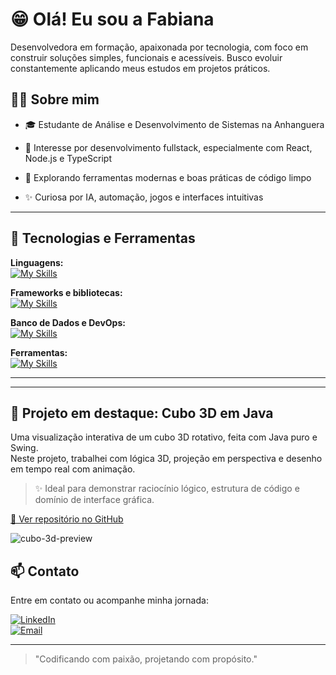 # 😁 Olá! Eu sou a Fabiana

Desenvolvedora em formação, apaixonada por tecnologia, com foco em construir soluções simples, funcionais e acessíveis. Busco evoluir constantemente aplicando meus estudos em projetos práticos.

## 👩‍💻 Sobre mim

-   🎓 Estudante de Análise e Desenvolvimento de Sistemas na Anhanguera
    
-   🧠 Interesse por desenvolvimento fullstack, especialmente com React, Node.js e TypeScript
    
-   🚀 Explorando ferramentas modernas e boas práticas de código limpo
    
-   ✨ Curiosa por IA, automação, jogos e interfaces intuitivas
    

----------

## 🌱 Tecnologias e Ferramentas

**Linguagens:**  
[![My Skills](https://skillicons.dev/icons?i=js,ts,html,css)](https://skillicons.dev/)

**Frameworks e bibliotecas:**  
[![My Skills](https://skillicons.dev/icons?i=react,nodejs,express)](https://skillicons.dev/)

**Banco de Dados e DevOps:**  
[![My Skills](https://skillicons.dev/icons?i=mysql,postgres,docker)](https://skillicons.dev/)

**Ferramentas:**  
[![My Skills](https://skillicons.dev/icons?i=git,github,vscode,figma)](https://skillicons.dev/)

----------
----------

## 🎲 Projeto em destaque: Cubo 3D em Java

Uma visualização interativa de um cubo 3D rotativo, feita com Java puro e Swing.  
Neste projeto, trabalhei com lógica 3D, projeção em perspectiva e desenho em tempo real com animação.

> ✨ Ideal para demonstrar raciocínio lógico, estrutura de código e domínio de interface gráfica.

[🔗 Ver repositório no GitHub](https://github.com/fahlula/cubo-3d-java)

![cubo-3d-preview](https://i.imgur.com/rPsay2B.png)

## 📫 Contato

Entre em contato ou acompanhe minha jornada:

[![LinkedIn](https://img.shields.io/badge/-LinkedIn-0e76a8?style=flat-square&logo=linkedin&logoColor=white)](https://www.linkedin.com/in/fabiana-almeida-dev)  
[![Email](https://img.shields.io/badge/-Email-red?style=flat-square&logo=gmail&logoColor=white)](fabiana.lula1@gmail.com)

----------

> "Codificando com paixão, projetando com propósito."
